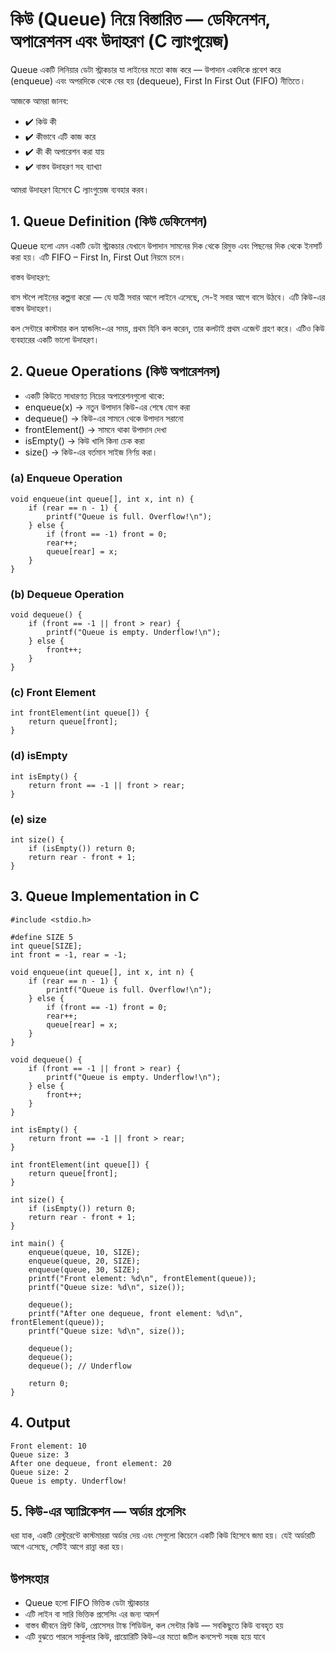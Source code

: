 # কিউ (Queue) নিয়ে বিস্তারিত — ডেফিনেশন, অপারেশনস এবং উদাহরণ (C ল্যাংগুয়েজ)

Queue একটি লিনিয়ার ডেটা স্ট্রাকচার যা লাইনের মতো কাজ করে — উপাদান একদিকে প্রবেশ করে (enqueue) এবং অপরদিকে থেকে বের হয় (dequeue), First In First Out (FIFO) নীতিতে।

আজকে আমরা জানব:

-  ✔️ কিউ কী
-  ✔️ কীভাবে এটি কাজ করে
-  ✔️ কী কী অপারেশন করা যায়
-  ✔️ বাস্তব উদাহরণ সহ ব্যাখ্যা

আমরা উদাহরণ হিসেবে C ল্যাংগুয়েজ ব্যবহার করব।

## 1. Queue Definition (কিউ ডেফিনেশন)
Queue হলো এমন একটি ডেটা স্ট্রাকচার যেখানে উপাদান সামনের দিক থেকে রিমুভ এবং পিছনের দিক থেকে ইনসার্ট করা হয়। এটি FIFO – First In, First Out নিয়মে চলে।

বাস্তব উদাহরণ:

বাস স্টপে লাইনের কল্পনা করো — যে যাত্রী সবার আগে লাইনে এসেছে, সে-ই সবার আগে বাসে উঠবে। এটি কিউ-এর বাস্তব উদাহরণ।

কল সেন্টারে কাস্টমার কল হ্যান্ডলিং-এর সময়, প্রথম যিনি কল করেন, তার কলটাই প্রথম এজেন্ট গ্রহণ করে। এটিও কিউ ব্যবহারের একটি ভালো উদাহরণ।


## 2. Queue Operations (কিউ অপারেশনস)
- একটি কিউতে সাধারণত নিচের অপারেশনগুলো থাকে:
- enqueue(x) → নতুন উপাদান কিউ-এর শেষে যোগ করা
- dequeue() → কিউ-এর সামনে থেকে উপাদান সরানো
- frontElement() → সামনে থাকা উপাদান দেখা
- isEmpty() → কিউ খালি কিনা চেক করা
- size() → কিউ-এর বর্তমান সাইজ নির্ণয় করা।

### (a) Enqueue Operation

```
void enqueue(int queue[], int x, int n) {
    if (rear == n - 1) {
        printf("Queue is full. Overflow!\n");
    } else {
        if (front == -1) front = 0;
        rear++;
        queue[rear] = x;
    }
}
```

### (b) Dequeue Operation

```
void dequeue() {
    if (front == -1 || front > rear) {
        printf("Queue is empty. Underflow!\n");
    } else {
        front++;
    }
}
```


### (c) Front Element
```
int frontElement(int queue[]) {
    return queue[front];
}
```

### (d) isEmpty
```
int isEmpty() {
    return front == -1 || front > rear;
}
```

### (e) size
```
int size() {
    if (isEmpty()) return 0;
    return rear - front + 1;
}
```

## 3. Queue Implementation in C

```
#include <stdio.h>

#define SIZE 5
int queue[SIZE];
int front = -1, rear = -1;

void enqueue(int queue[], int x, int n) {
    if (rear == n - 1) {
        printf("Queue is full. Overflow!\n");
    } else {
        if (front == -1) front = 0;
        rear++;
        queue[rear] = x;
    }
}

void dequeue() {
    if (front == -1 || front > rear) {
        printf("Queue is empty. Underflow!\n");
    } else {
        front++;
    }
}

int isEmpty() {
    return front == -1 || front > rear;
}

int frontElement(int queue[]) {
    return queue[front];
}

int size() {
    if (isEmpty()) return 0;
    return rear - front + 1;
}

int main() {
    enqueue(queue, 10, SIZE);
    enqueue(queue, 20, SIZE);
    enqueue(queue, 30, SIZE);
    printf("Front element: %d\n", frontElement(queue));
    printf("Queue size: %d\n", size());

    dequeue();
    printf("After one dequeue, front element: %d\n", frontElement(queue));
    printf("Queue size: %d\n", size());

    dequeue();
    dequeue();
    dequeue(); // Underflow

    return 0;
}
```


## 4. Output
```
Front element: 10  
Queue size: 3  
After one dequeue, front element: 20  
Queue size: 2  
Queue is empty. Underflow!
```

## 5. কিউ-এর অ্যাপ্লিকেশন — অর্ডার প্রসেসিং
ধরা যাক, একটি রেস্টুরেন্টে কাস্টমাররা অর্ডার দেয় এবং সেগুলো কিচেনে একটি কিউ হিসেবে জমা হয়। যেই অর্ডারটি আগে এসেছে, সেটিই আগে রান্না করা হয়।

## উপসংহার
- Queue হলো FIFO ভিত্তিক ডেটা স্ট্রাকচার
- এটি লাইন বা সারি ভিত্তিক প্রসেসিং এর জন্য আদর্শ
- বাস্তব জীবনে প্রিন্ট কিউ, প্রোসেসর টাস্ক শিডিউল, কল সেন্টার কিউ — সবকিছুতে কিউ ব্যবহৃত হয়
- এটি বুঝতে পারলে সার্কুলার কিউ, প্রায়োরিটি কিউ-এর মতো জটিল কনসেপ্ট সহজ হয়ে যাবে
